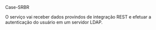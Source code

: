 Case-SRBR


O serviço vai receber dados provindos de integração REST e efetuar a autenticação do usuário em um servidor LDAP.

